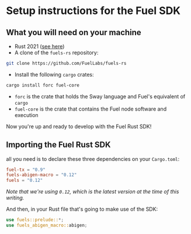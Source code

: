 # Setup instructions for the Fuel SDK

## What you will need on your machine

- Rust 2021 ([see here](https://doc.rust-lang.org/cargo/getting-started/installation.html))
- A clone of the `fuels-rs` repository:

```sh
git clone https://github.com/FuelLabs/fuels-rs
```

- Install the following `cargo` crates:

```sh
cargo install forc fuel-core
```

- `forc` is the crate that holds the Sway language and Fuel's equivalent of `cargo`
- `fuel-core` is the crate that contains the Fuel node software and execution

Now you're up and ready to develop with the Fuel Rust SDK!

## Importing the Fuel Rust SDK

all you need is to declare these three dependencies on your `Cargo.toml`:

```toml
fuel-tx = "0.9"
fuels-abigen-macro = "0.12"
fuels = "0.12"
```

_Note that we're using `0.12`, which is the latest version at the time of this writing._

And then, in your Rust file that's going to make use of the SDK:

```Rust
use fuels::prelude::*;
use fuels_abigen_macro::abigen;
```
